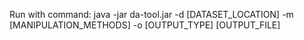 Run with command:
java -jar da-tool.jar -d [DATASET_LOCATION] -m [MANIPULATION_METHODS] -o [OUTPUT_TYPE] [OUTPUT_FILE]

